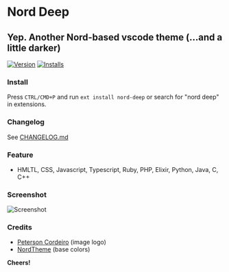 # Nord Deep
## Yep. Another Nord-based vscode theme (...and a little darker)

[![Version](https://vsmarketplacebadge.apphb.com/version/marlosirapuan.nord-deep.svg)](https://marketplace.visualstudio.com/items?itemName=marlosirapuan.nord-deep)
[![Installs](https://vsmarketplacebadge.apphb.com/installs/marlosirapuan.nord-deep.svg)](https://marketplace.visualstudio.com/items?itemName=marlosirapuan.nord-deep)

### Install
Press `CTRL/CMD+P` and run `ext install nord-deep` or search for "nord deep" in extensions.

### Changelog

See [CHANGELOG.md](./CHANGELOG.md)

### Feature
* HMLTL, CSS, Javascript, Typescript, Ruby, PHP, Elixir, Python, Java, C, C++

### Screenshot
![Screenshot](https://github.com/marlosirapuan/vscode-theme-nord-deep/raw/master/screenshot.png)

### Credits
- [Peterson Cordeiro](http://github.com/petecordeiro) (image logo)
- [NordTheme](https://www.nordtheme.com/) (base colors)

**Cheers!**

